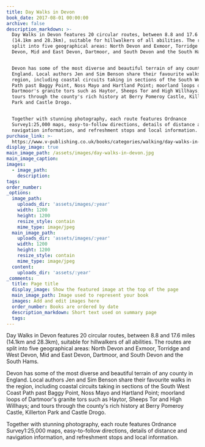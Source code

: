 ```yaml
---
title: Day Walks in Devon
book_date: 2017-08-01 00:00:00
archive: false
description_markdown: >-
  Day Walks in Devon features 20 circular routes, between 8.8 and 17.6 miles
  (14.1km and 28.3km), suitable for hillwalkers of all abilities. The routes are
  split into five geographical areas: North Devon and Exmoor, Torridge and West
  Devon, Mid and East Devon, Dartmoor, and South Devon and the South Hams.


  Devon has some of the most diverse and beautiful terrain of any county in
  England. Local authors Jen and Sim Benson share their favourite walks in the
  region, including coastal circuits taking in sections of the South West Coast
  Path past Baggy Point, Noss Mayo and Hartland Point; moorland loops of
  Dartmoor's granite tors such as Haytor, Sheeps Tor and High Willhays; and
  tours through the county's rich history at Berry Pomeroy Castle, Killerton
  Park and Castle Drogo.


  Together with stunning photography, each route features Ordnance
  Survey1:25,000 maps, easy-to-follow directions, details of distance and
  navigation information, and refreshment stops and local information.
purchase_link: >-
  https://www.v-publishing.co.uk/books/categories/walking/day-walks-in-devon.html
display_image: true
main_image_path: /assets/images/day-walks-in-devon.jpg
main_image_caption:
images:
  - image_path:
    description:
tags:
order_number:
_options:
  image_path:
    uploads_dir: 'assets/images/:year'
    width: 1200
    height: 1200
    resize_style: contain
    mime_type: image/jpeg
  main_image_path:
    uploads_dir: 'assets/images/:year'
    width: 1200
    height: 1200
    resize_style: contain
    mime_type: image/jpeg
  content:
    uploads_dir: 'assets/:year'
_comments:
  title: Page title
  display_image: Show the featured image at the top of the page
  main_image_path: Image used to represent your book
  images: Add and edit images here
  order_number: Books are ordered by date
  description_markdown: Short text used on summary page
  tags:
---
```


Day Walks in Devon features 20 circular routes, between 8.8 and 17.6 miles (14.1km and 28.3km), suitable for hillwalkers of all abilities. The routes are split into five geographical areas: North Devon and Exmoor, Torridge and West Devon, Mid and East Devon, Dartmoor, and South Devon and the South Hams.

Devon has some of the most diverse and beautiful terrain of any county in England. Local authors Jen and Sim Benson share their favourite walks in the region, including coastal circuits taking in sections of the South West Coast Path past Baggy Point, Noss Mayo and Hartland Point; moorland loops of Dartmoor's granite tors such as Haytor, Sheeps Tor and High Willhays; and tours through the county's rich history at Berry Pomeroy Castle, Killerton Park and Castle Drogo.

Together with stunning photography, each route features Ordnance Survey1:25,000 maps, easy-to-follow directions, details of distance and navigation information, and refreshment stops and local information.